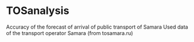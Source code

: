 # TOSanalysis
Accuracy of the forecast of arrival of public transport of Samara
Used data of the transport operator Samara (from tosamara.ru)
